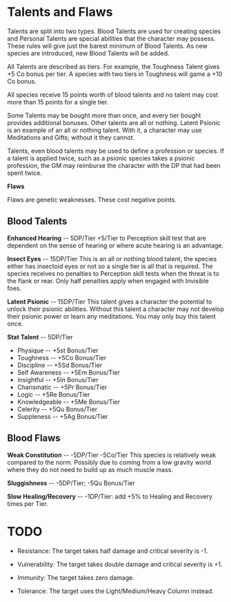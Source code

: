 # Talents and Flaws

Talents are split into two types. Blood Talents are used for creating 
species and Personal Talents are special abilities that the character 
may possess. These rules will give just the barest minimum of Blood Talents. 
As new species are introduced, new Blood Talents will be added.

All Talents are described as tiers. For example, the Toughness Talent 
gives +5 Co bonus per tier. A species with two tiers in Toughness will 
game a +10 Co bonus.

All species receive 15 points worth of blood talents and no talent may 
cost more than 15 points for a single tier.

Some Talents may be bought more than once, and every tier bought provides 
additional bonuses. Other talents are all or nothing. Latent Psionic is 
an example of an all or nothing talent. With it, a character may use 
Meditations and Gifts; without it they cannot.

Talents, even blood talents may be used to define a profession or species. 
If a talent is applied twice, such as a psionic species takes a psionic 
profession, the GM may reimburse the character with the DP that had been 
spent twice.

**Flaws**

Flaws are genetic weaknesses. These cost negative points.

## Blood Talents

**Enhanced Hearing** -- 5DP/Tier +5/Tier to Perception skill test that 
are dependent on the sense of hearing or where acute hearing is an advantage.

**Insect Eyes** -- 15DP/Tier This is an all or nothing blood talent, 
the species either has insectoid eyes or not so a single tier is all 
that is required. The species receives no penalties to Perception skill 
tests when the threat is to the flank or rear. Only half penalties apply 
when engaged with Invisible foes.

**Latent Psionic** -- 15DP/Tier This talent gives a character the potential 
to unlock their psionic abilities. Without this talent a character may not 
develop their psionic power or learn any meditations. You may only buy this 
talent once.

**Stat Talent** -- 5DP/Tier

* Physique -- +5st Bonus/Tier
* Toughness -- +5Co Bonus/Tier
* Discipline -- +5Sd Bonus/Tier
* Self Awareness -- +5Em Bonus/Tier
* Insightful -- +5In Bonus/Tier
* Charismatic -- +5Pr Bonus/Tier
* Logic -- +5Re Bonus/Tier
* Knowledgeable -- +5Me Bonus/Tier
* Celerity -- +5Qu Bonus/Tier
* Suppleness -- +5Ag Bonus/Tier

## Blood Flaws

**Weak Constitution** -- -5DP/Tier -5Co/Tier This species is relatively weak 
compared to the norm. Possibly due to coming from a low gravity world where 
they do not need to build up as much muscle mass.

**Sluggishness** -- -5DP/Tier; -5Qu Bonus/Tier

**Slow Healing/Recovery** -- -1DP/Tier: add +5% to Healing and Recovery times per Tier.

# TODO

* Resistance: The target takes half damage and critical severity is -1.

* Vulnerability: The target takes double damage and critical severity is +1.

* Immunity: The target takes zero damage.

* Tolerance: The target uses the Light/Medium/Heavy Column instead.